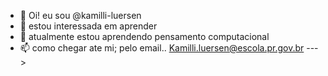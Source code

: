 - 👋 Oi! eu sou @kamilli-luersen
- 👀 estou interessada em aprender
- 🌱 atualmente estou aprendendo pensamento computacional
- 📫 como chegar ate mi; pelo email.. Kamilli.luersen@escola.pr.gov.br
--->
